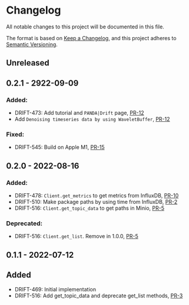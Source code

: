 # Changelog

All notable changes to this project will be documented in this file.

The format is based on [Keep a Changelog](https://keepachangelog.com/en/1.0.0/),
and this project adheres to [Semantic Versioning](https://semver.org/spec/v2.0.0.html).

## Unreleased

## 0.2.1 - 2922-09-09

### Added:

- DRIFT-473: Add tutorial and `PANDA|Drift` page, [PR-12](https://github.com/panda-official/DriftPythonClient/pull/12)
- Add `Denoising timeseries data by using WaveletBuffer`, [PR-12](https://github.com/panda-official/DriftPythonClient/pull/12)

### Fixed:

- DRIFT-545: Build on Apple M1, [PR-15](https://github.com/panda-official/DriftPythonClient/pull/15)

## 0.2.0 - 2022-08-16

### Added:

- DRIFT-478: `Client.get_metrics` to get metrics from InfluxDB, [PR-10](https://github.com/panda-official/DriftPythonClient/pull/10)
- DRIFT-510: Make package paths by using time from InfluxDB, [PR-2](https://github.com/panda-official/DriftPythonClient/pull/2)
- DRIFT-516: `Client.get_topic_data` to get paths in Minio, [PR-5](https://github.com/panda-official/DriftPythonClient/pull/5)

### Deprecated:

- DRIFT-516: `Client.get_list`. Remove in 1.0.0, [PR-5](https://github.com/panda-official/DriftPythonClient/pull/5)

## 0.1.1 - 2022-07-12

## Added

- DRIFT-469: Initial implementation
- DRIFT-516: Add get_topic_data and deprecate get_list methods, [PR-3](https://github.com/panda-official/DriftPythonClient/pull/3)
